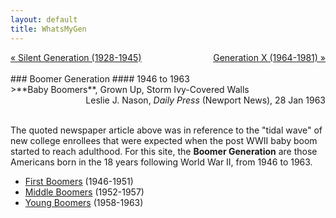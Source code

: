 ```yaml
---
layout: default
title: WhatsMyGen
---
```

<div style="overflow: hidden"><a href="/WhatsMyGen/generations/silent.html" class="previous" style="float: left !important">&laquo; Silent Generation (1928-1945)</a><a href="/WhatsMyGen/generations/genx.html" class="next" style="float: right !important">Generation X (1964-1981) &raquo;</a></div>
<br>
### Boomer Generation
#### 1946 to 1963
<br>
>**Baby Boomers**, Grown Up, Storm Ivy-Covered Walls

<div style="text-align: right"> Leslie J. Nason, <em>Daily Press</em> (Newport News), 28 Jan 1963</div> 
<br>

The quoted newspaper article above was in reference to the "tidal wave" of new college enrollees that were expected when the post WWII baby boom started to reach adulthood. For this site, the **Boomer Generation** are those Americans born in the 18 years following World War II, from 1946 to 1963. 
- [First Boomers](/WhatsMyGen/generations/boomer-first.html) (1946-1951)
- [Middle Boomers](/WhatsMyGen/generations/boomer-middle.html) (1952-1957)
- [Young Boomers](/WhatsMyGen/generations/boomer-young.html) (1958-1963)

